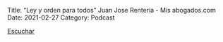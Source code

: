 Title: “Ley y orden para todos” Juan Jose Renteria - Mis abogados.com
Date: 2021-02-27
Category: Podcast

<a href="https://s.danilorca.com/2021-02-27.mp3" type="audio/mpeg">
Escuchar
</a>
